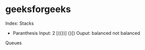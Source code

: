 # geeksforgeeks
Index:
Stacks
- Paranthesis
    Input:
    2
    [({})]
    {}[)
    Ouput:
    balanced
    not balanced

Queues
